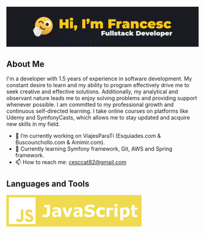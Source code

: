 ![My Profile Image](https://github.com/cescktNC/cescktNC/blob/main/img/portada_github.jpg)

## About Me

I'm a developer with 1.5 years of experience in software development. My constant desire to learn and my ability to program effectively drive me to seek creative and effective solutions. Additionally, my analytical and observant nature leads me to enjoy solving problems and providing support whenever possible. I am committed to my professional growth and continuous self-directed learning. I take online courses on platforms like Udemy and SymfonyCasts, which allows me to stay updated and acquire new skills in my field.

- 🔭 I’m currently working on ViajesParaTi (Esquiades.com & Buscounchollo.com & Amimir.com).
- 🌱 Currently learning Symfony framework, Git, AWS and Spring framework.
- 📫 How to reach me: cesccat82@gmail.com

## Languages and Tools

![JavaScript](https://github.com/cescktNC/cescktNC/blob/main/img/javascript.jpg)


<!--
**cescktNC/cescktNC** is a ✨ _special_ ✨ repository because its `README.md` (this file) appears on your GitHub profile.

Here are some ideas to get you started:

- 🔭 I’m currently working on ...
- 🌱 I’m currently learning ...
- 👯 I’m looking to collaborate on ...
- 🤔 I’m looking for help with ...
- 💬 Ask me about ...
- 📫 How to reach me: ...
- 😄 Pronouns: ...
- ⚡ Fun fact: ...
-->
